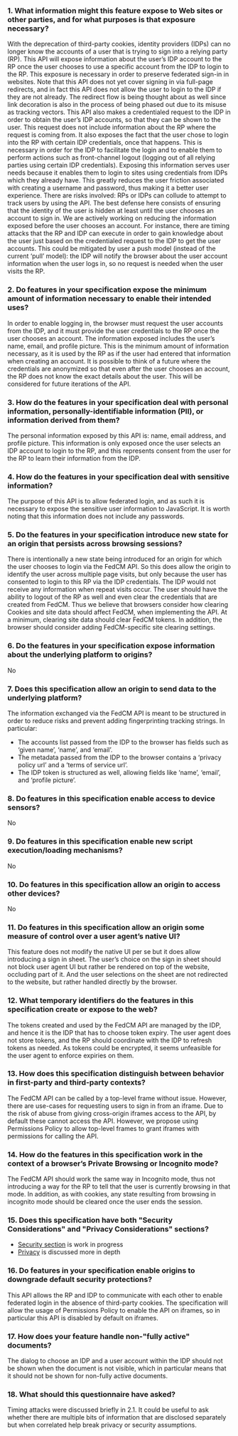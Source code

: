 ### 1. What information might this feature expose to Web sites or other parties, and for what purposes is that exposure necessary?

With the deprecation of third-party cookies, identity providers (IDPs) can no longer know the
accounts of a user that is trying to sign into a relying party (RP). This API will expose
information about the user’s IDP account to the RP once the user chooses to use a specific account
from the IDP to login to the RP. This exposure is necessary in order to preserve federated sign-in
in websites. Note that this API does not yet cover signing in via full-page redirects, and in fact
this API does not allow the user to login to the IDP if they are not already. The redirect flow is
being thought about as well since link decoration is also in the process of being phased out due to
its misuse as tracking vectors. This API also makes a credentialed request to the IDP in order to
obtain the user’s IDP accounts, so that they can be shown to the user. This request does not include
information about the RP where the request is coming from. It also exposes the fact that the user
chose to login into the RP with certain IDP credentials, once that happens. This is necessary in
order for the IDP to facilitate the login and to enable them to perform actions such as
front-channel logout (logging out of all relying parties using certain IDP credentials). Exposing
this information serves user needs because it enables them to login to sites using credentials from
IDPs which they already have. This greatly reduces the user friction associated with creating a
username and password, thus making it a better user experience. There are risks involved: RPs or
IDPs can collude to attempt to track users by using the API. The best defense here consists of
ensuring that the identity of the user is hidden at least until the user chooses an account to sign
in. We are actively working on reducing the information exposed before the user chooses an account.
For instance, there are timing attacks that the RP and IDP can execute in order to gain knowledge
about the user just based on the credentialed request to the IDP to get the user accounts. This
could be mitigated by user a push model (instead of the current ‘pull’ model): the IDP will notify
the browser about the user account information when the user logs in, so no request is needed when
the user visits the RP.

### 2. Do features in your specification expose the minimum amount of information necessary to enable their intended uses?

In order to enable logging in, the browser must request the user accounts from the IDP, and it must
provide the user credentials to the RP once the user chooses an account. The information exposed
includes the user’s name, email, and profile picture. This is the minimum amount of information
necessary, as it is used by the RP as if the user had entered that information when creating an
account. It is possible to think of a future where the credentials are anonymized so that even after
the user chooses an account, the RP does not know the exact details about the user. This will be
considered for future iterations of the API.

### 3. How do the features in your specification deal with personal information, personally-identifiable information (PII), or information derived from them?

The personal information exposed by this API is: name, email address, and profile picture. This
information is only exposed once the user selects an IDP account to login to the RP, and this
represents consent from the user for the RP to learn their information from the IDP.

### 4. How do the features in your specification deal with sensitive information?

The purpose of this API is to allow federated login, and as such it is necessary to expose the
sensitive user information to JavaScript. It is worth noting that this information does not include
any passwords.

### 5. Do the features in your specification introduce new state for an origin that persists across browsing sessions?

There is intentionally a new state being introduced for an origin for which the user chooses to
login via the FedCM API. So this does allow the origin to identify the user across multiple page
visits, but only because the user has consented to login to this RP via the IDP credentials. The IDP
would not receive any information when repeat visits occur. The user should have the ability to
logout of the RP as well and even clear the credentials that are created from FedCM. Thus we believe
that browsers consider how clearing Cookies and site data should affect FedCM, when implementing the
API. At a minimum, clearing site data should clear FedCM tokens. In addition, the browser should
consider adding FedCM-specific site clearing settings.

### 6. Do the features in your specification expose information about the underlying platform to origins?

No

### 7. Does this specification allow an origin to send data to the underlying platform?

The information exchanged via the FedCM API is meant to be structured in order to reduce risks and
prevent adding fingerprinting tracking strings. In particular:

* The accounts list passed from the IDP to the browser has fields such as ‘given name’, ‘name’, and
  ‘email’.
* The metadata passed from the IDP to the browser contains a ‘privacy policy url’ and a ‘terms of
  service url’.
* The IDP token is structured as well, allowing fields like ‘name’, ‘email’, and ‘profile picture’.

### 8. Do features in this specification enable access to device sensors?

No

### 9. Do features in this specification enable new script execution/loading mechanisms?

No

### 10. Do features in this specification allow an origin to access other devices?

No

### 11. Do features in this specification allow an origin some measure of control over a user agent’s native UI?

This feature does not modify the native UI per se but it does allow introducing a sign in sheet. The
user’s choice on the sign in sheet should not block user agent UI but rather be rendered on top of
the website, occluding part of it. And the user selections on the sheet are not redirected to the
website, but rather handled directly by the browser.

### 12. What temporary identifiers do the features in this specification create or expose to the web?

The tokens created and used by the FedCM API are managed by the IDP, and hence it is the IDP that
has to choose token expiry. The user agent does not store tokens, and the RP should coordinate with
the IDP to refresh tokens as needed. As tokens could be encrypted, it seems unfeasible for the user
agent to enforce expiries on them.

### 13. How does this specification distinguish between behavior in first-party and third-party contexts?

The FedCM API can be called by a top-level frame without issue. However, there are use-cases for
requesting users to sign in from an iframe. Due to the risk of abuse from giving cross-origin
iframes access to the API, by default these cannot access the API. However, we propose using
Permissions Policy to allow top-level frames to grant iframes with permissions for calling the API.

### 14. How do the features in this specification work in the context of a browser’s Private Browsing or Incognito mode?

The FedCM API should work the same way in Incognito mode, thus not introducing a way for the RP to
tell that the user is currently browsing in that mode. In addition, as with cookies, any state
resulting from browsing in incognito mode should be cleared once the user ends the session.

### 15. Does this specification have both "Security Considerations" and "Privacy Considerations" sections?

* [Security section](https://fedidcg.github.io/FedCM/#security) is work in progress
* [Privacy](https://fedidcg.github.io/FedCM/#privacy) is discussed more in depth

### 16. Do features in your specification enable origins to downgrade default security protections?

This API allows the RP and IDP to communicate with each other to enable federated login in the
absence of third-party cookies. The specification will allow the usage of Permissions Policy to
enable the API on iframes, so in particular this API is disabled by default on iframes.

### 17. How does your feature handle non-"fully active" documents?

The dialog to choose an IDP and a user account within the IDP should not be shown when the document
is not visible, which in particular means that it should not be shown for non-fully active
documents.

### 18. What should this questionnaire have asked?

Timing attacks were discussed briefly in 2.1. It could be useful to ask whether there are multiple
bits of information that are disclosed separately but when correlated help break privacy or security
assumptions.
